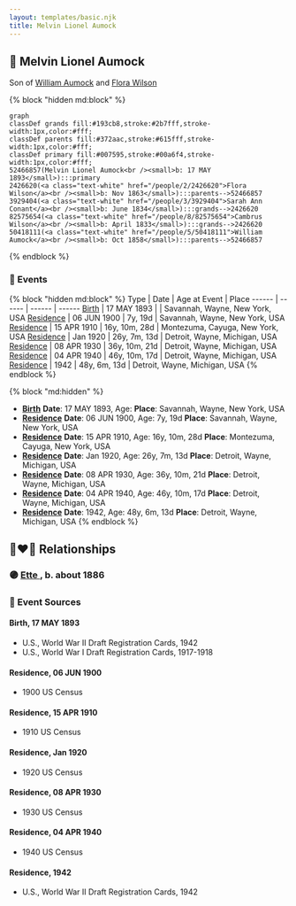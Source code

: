 ```yaml
---
layout: templates/basic.njk
title: Melvin Lionel Aumock
---
```

## 🔵 Melvin Lionel Aumock

Son of [William Aumock](/people/5/50418111) and [Flora Wilson](/people/2/2426620)

{% block "hidden md:block" %}
```mermaid
graph
classDef grands fill:#193cb8,stroke:#2b7fff,stroke-width:1px,color:#fff;
classDef parents fill:#372aac,stroke:#615fff,stroke-width:1px,color:#fff;
classDef primary fill:#007595,stroke:#00a6f4,stroke-width:1px,color:#fff;
52466857(Melvin Lionel Aumock<br /><small>b: 17 MAY 1893</small>):::primary
2426620(<a class="text-white" href="/people/2/2426620">Flora Wilson</a><br /><small>b: Nov 1863</small>):::parents-->52466857
3929404(<a class="text-white" href="/people/3/3929404">Sarah Ann Conant</a><br /><small>b: June 1834</small>):::grands-->2426620
82575654(<a class="text-white" href="/people/8/82575654">Cambrus Wilson</a><br /><small>b: April 1833</small>):::grands-->2426620
50418111(<a class="text-white" href="/people/5/50418111">William Aumock</a><br /><small>b: Oct 1858</small>):::parents-->52466857
```
{% endblock %}

### 📆 Events

{% block "hidden md:block" %}
Type | Date | Age at Event | Place
------ | ------ | ------ | ------
[Birth](#event-event-2) | 17 MAY 1893 |  | Savannah, Wayne, New York, USA
[Residence](#event-event-0) | 06 JUN 1900 | 7y, 19d | Savannah, Wayne, New York, USA
[Residence](#event-event-1) | 15 APR 1910 | 16y, 10m, 28d | Montezuma, Cayuga, New York, USA
[Residence](#event-event-2) | Jan 1920 | 26y, 7m, 13d | Detroit, Wayne, Michigan, USA
[Residence](#event-event-3) | 08 APR 1930 | 36y, 10m, 21d | Detroit, Wayne, Michigan, USA
[Residence](#event-event-4) | 04 APR 1940 | 46y, 10m, 17d | Detroit, Wayne, Michigan, USA
[Residence](#event-event-5) | 1942 | 48y, 6m, 13d | Detroit, Wayne, Michigan, USA
{% endblock %}

{% block "md:hidden" %}
- **[Birth](#event-event-2)**
**Date**: 17 MAY 1893, Age:
**Place**: Savannah, Wayne, New York, USA
- **[Residence](#event-event-0)**
**Date**: 06 JUN 1900, Age: 7y, 19d
**Place**: Savannah, Wayne, New York, USA
- **[Residence](#event-event-1)**
**Date**: 15 APR 1910, Age: 16y, 10m, 28d
**Place**: Montezuma, Cayuga, New York, USA
- **[Residence](#event-event-2)**
**Date**: Jan 1920, Age: 26y, 7m, 13d
**Place**: Detroit, Wayne, Michigan, USA
- **[Residence](#event-event-3)**
**Date**: 08 APR 1930, Age: 36y, 10m, 21d
**Place**: Detroit, Wayne, Michigan, USA
- **[Residence](#event-event-4)**
**Date**: 04 APR 1940, Age: 46y, 10m, 17d
**Place**: Detroit, Wayne, Michigan, USA
- **[Residence](#event-event-5)**
**Date**: 1942, Age: 48y, 6m, 13d
**Place**: Detroit, Wayne, Michigan, USA
{% endblock %}

## 👩‍❤️‍👨 Relationships

### 🟣 [Ette ](/people/5/56444908), b. about 1886

### 📰 Event Sources

#### <a id="event-event-2"></a> Birth, 17 MAY 1893
* U.S., World War II Draft Registration Cards, 1942
* U.S., World War I Draft Registration Cards, 1917-1918

#### <a id="event-event-0"></a> Residence, 06 JUN 1900
* 1900 US Census

#### <a id="event-event-1"></a> Residence, 15 APR 1910
* 1910 US Census

#### <a id="event-event-2"></a> Residence, Jan 1920
* 1920 US Census

#### <a id="event-event-3"></a> Residence, 08 APR 1930
* 1930 US Census

#### <a id="event-event-4"></a> Residence, 04 APR 1940
* 1940 US Census

#### <a id="event-event-5"></a> Residence, 1942
* U.S., World War II Draft Registration Cards, 1942